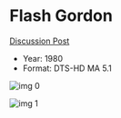 # Flash Gordon

[Discussion Post](https://www.avsforum.com/threads/bass-eq-for-filtered-movies.2995212/post-59883758)

* Year: 1980
* Format: DTS-HD MA 5.1

![img 0](https://i.imgur.com/DLGbgRq.jpg)

![img 1](https://i.imgur.com/Lmsolyp.png)

